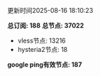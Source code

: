 更新时间2025-08-16 18:10:23

**总订阅: 188**
**总节点: 37022**
- vless节点: 13216
- hysteria2节点: 18

**google ping有效节点: 187**

